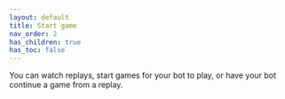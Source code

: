 ```yaml
---
layout: default
title: Start game
nav_order: 2
has_children: true
has_toc: false
---
```


You can watch replays, start games for your bot to play, or have your bot continue a game from a replay. 
